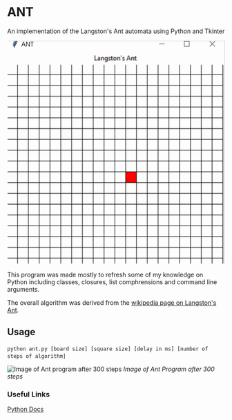 # ANT
An implementation of the Langston's Ant automata using Python and Tkinter

![An Animated Image of the program running Langston's Ant](readme_images/antboy.gif)

This program was made mostly to refresh some of my knowledge on Python including classes, closures, list comphrensions and command line arguments.

The overall algorithm was derived from the [wikipedia page on Langston's Ant](https://en.wikipedia.org/wiki/Langton%27s_ant).

## Usage
```python ant.py [board size] [square size] [delay in ms] [number of steps of algorithm] ```

![Image of Ant program after 300 steps](readme_images/example.PNG)
*Image of Ant Program after 300 steps*

### Useful Links
[Python Docs](https://docs.python.org/3/)
